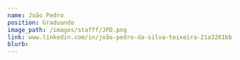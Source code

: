 ```yaml
---
name: João Pedro
position: Graduando
image_path: /images/stafff/JPD.png
link: www.linkedin.com/in/joão-pedro-da-silva-teixeira-21a3261bb
blurb:
---
```


